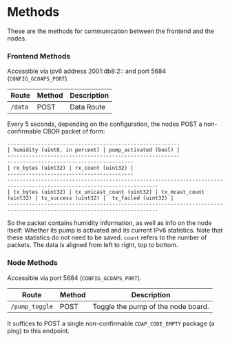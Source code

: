 # Methods

These are the methods for communication between the frontend and the nodes.

### Frontend Methods

Accessible via ipv6 address 2001:db8:2:: and port 5684 (`CONFIG_GCOAPS_PORT`).

| Route   | Method | Description |
|---------|--------|-------------|
| `/data` | POST   | Data Route  |

Every 5 seconds, depending on the configuration, the nodes POST a non-confirmable CBOR packet of form:

```
--------------------------------------------------------
| humidity (uint8, in percent) | pump_activated (bool) |
--------------------------------------------------------
-----------------------------------------
| rx_bytes (uint32) | rx_count (uint32) |
-----------------------------------------
-----------------------------------------------------------------------------------------------------------------------
| tx_bytes (uint32) | tx_unicast_count (uint32) | tx_mcast_count (uint32) | tx_success (uint32) |  tx_failed (uint32) |
-----------------------------------------------------------------------------------------------------------------------
```
So the packet contains humidity information, as well as info on the node itself: Whether its pump is activated and its current IPv6 statistics. Note that these statistics do not need to be saved. `count` refers to the number of packets. The data is aligned from left to right, top to bottom.

### Node Methods

Accessible via port 5684 (`CONFIG_GCOAPS_PORT`).

| Route          | Method | Description                        |
|----------------|--------|------------------------------------|
| `/pump_toggle` | POST   | Toggle the pump of the node board. |

It suffices to POST a single non-confirmable `COAP_CODE_EMPTY` package (a ping) to this endpoint.
